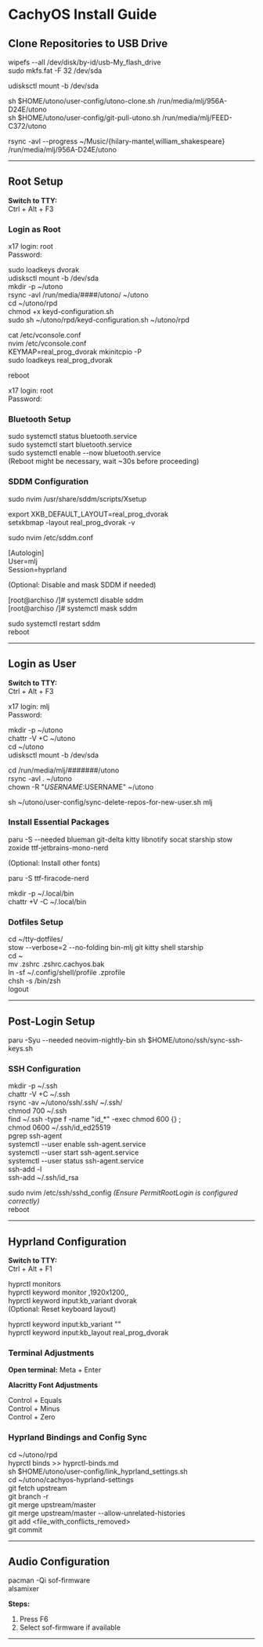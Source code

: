 # CachyOS Install Guide

## Clone Repositories to USB Drive

wipefs --all /dev/disk/by-id/usb-My_flash_drive  
sudo mkfs.fat -F 32 /dev/sda  

udisksctl mount -b /dev/sda  

sh $HOME/utono/user-config/utono-clone.sh /run/media/mlj/956A-D24E/utono  
sh $HOME/utono/user-config/git-pull-utono.sh /run/media/mlj/FEED-C372/utono  

rsync -avl --progress ~/Music/{hilary-mantel,william_shakespeare} /run/media/mlj/956A-D24E/utono  

---

## Root Setup

**Switch to TTY:**  
Ctrl + Alt + F3

### Login as Root  

x17 login: root  
Password:  

sudo loadkeys dvorak  
udisksctl mount -b /dev/sda  
mkdir -p ~/utono  
rsync -avl /run/media/####/utono/ ~/utono  
cd ~/utono/rpd  
chmod +x keyd-configuration.sh  
sudo sh ~/utono/rpd/keyd-configuration.sh ~/utono/rpd  
<!-- localectl status   -->
<!-- sudo localectl set-x11-keymap real_prog_dvorak   -->
cat /etc/vconsole.conf  
nvim /etc/vconsole.conf  
    KEYMAP=real_prog_dvorak
mkinitcpio -P  
sudo loadkeys real_prog_dvorak  

reboot

x17 login: root  
Password:  

### Bluetooth Setup

sudo systemctl status bluetooth.service  
sudo systemctl start bluetooth.service  
sudo systemctl enable --now bluetooth.service  
(Reboot might be necessary, wait ~30s before proceeding)

### SDDM Configuration

sudo nvim /usr/share/sddm/scripts/Xsetup  

export XKB_DEFAULT_LAYOUT=real_prog_dvorak  
setxkbmap -layout real_prog_dvorak -v  

sudo nvim /etc/sddm.conf  

[Autologin]  
User=mlj  
Session=hyprland  

(Optional: Disable and mask SDDM if needed)

[root@archiso /]# systemctl disable sddm  
[root@archiso /]# systemctl mask sddm  

sudo systemctl restart sddm  
reboot  

---

## Login as User

**Switch to TTY:**  
Ctrl + Alt + F3

x17 login: mlj  
Password:  

mkdir -p ~/utono  
chattr -V +C ~/utono  
cd ~/utono  
udisksctl mount -b /dev/sda  

cd /run/media/mlj/#######/utono  
rsync -avl . ~/utono  
chown -R "$USERNAME:$USERNAME" ~/utono  

sh ~/utono/user-config/sync-delete-repos-for-new-user.sh mlj  

### Install Essential Packages  
paru -S --needed blueman git-delta kitty libnotify socat starship stow zoxide ttf-jetbrains-mono-nerd  

(Optional: Install other fonts)

paru -S ttf-firacode-nerd  

mkdir -p ~/.local/bin  
chattr +V -C ~/.local/bin  

### Dotfiles Setup  

cd ~/tty-dotfiles/  
stow --verbose=2 --no-folding bin-mlj git kitty shell starship  
cd ~  
mv .zshrc .zshrc.cachyos.bak  
ln -sf ~/.config/shell/profile .zprofile  
chsh -s /bin/zsh  
logout  

---

## Post-Login Setup

paru -Syu --needed neovim-nightly-bin
sh $HOME/utono/ssh/sync-ssh-keys.sh  

### SSH Configuration  

mkdir -p ~/.ssh  
chattr -V +C ~/.ssh  
rsync -av ~/utono/ssh/.ssh/ ~/.ssh/  
chmod 700 ~/.ssh  
find ~/.ssh -type f -name "id_*" -exec chmod 600 {} \;  
chmod 0600 ~/.ssh/id_ed25519  
pgrep ssh-agent  
systemctl --user enable ssh-agent.service  
systemctl --user start ssh-agent.service  
systemctl --user status ssh-agent.service  
ssh-add -l  
ssh-add ~/.ssh/id_rsa  

sudo nvim /etc/ssh/sshd_config *(Ensure PermitRootLogin is configured correctly)*  
reboot  

---

## Hyprland Configuration

**Switch to TTY:**  
Ctrl + Alt + F1  

hyprctl monitors  
hyprctl keyword monitor ,1920x1200,,  
hyprctl keyword input:kb_variant dvorak  
(Optional: Reset keyboard layout)  

hyprctl keyword input:kb_variant ""  
hyprctl keyword input:kb_layout real_prog_dvorak  

### Terminal Adjustments  
**Open terminal:** Meta + Enter  

**Alacritty Font Adjustments**  

Control + Equals  
Control + Minus  
Control + Zero  

### Hyprland Bindings and Config Sync  

cd ~/utono/rpd  
hyprctl binds >> hyprctl-binds.md  
sh $HOME/utono/user-config/link_hyprland_settings.sh  
cd ~/utono/cachyos-hyprland-settings  
git fetch upstream  
git branch -r  
git merge upstream/master  
git merge upstream/master --allow-unrelated-histories  
git add <file_with_conflicts_removed>  
git commit  

---

## Audio Configuration

pacman -Qi sof-firmware  
alsamixer  

**Steps:**  
1. Press F6  
2. Select sof-firmware if available  

---

